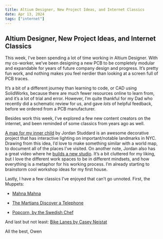 ```yaml
---
title: Altium Designer, New Project Ideas, and Internet Classics
date: Apr 13, 2024
tags: ["internet"]
---
```


## Altium Designer, New Project Ideas, and Internet Classics

This week, I’ve been spending a lot of time working in Altium Designer. With my co-worker, we’ve been designing a new PCB to be completely modular and expandable for years of future company design and progress. It’s pretty fun work, and nothing makes you feel nerdier than looking at a screen full of PCB traces.

It’s a bit of a different journey than learning to code, or CAD using SolidWorks, because there are much fewer resources online to learn from, and it’s a lot of trial and error. However, I’m quite thankful for my Dad who recently did a schematic review for us, and gave *lots* of helpful feedback, before we ordered from a PCB manufacturer.

Besides work this week, I’ve explored a few new content creators on the internet, and been reminded of some classics from years ago as well.

[A map for my inner child](https://www.youtube.com/watch?v=cKEkBgPU-1M) by Jordan Studdard is an awesome decorative project that has interactive lighting on important/notable landmarks in NYC. Drawing from this idea, I’d love to make something similar with a world map, to document all of the places I’ve visited. On another note, Jordan also has a great video where he [builds a new studio](https://www.youtube.com/watch?v=vwphS4GTHYQ). It’s a bit cluttered for my liking, but I love the different work spaces to be in different mindsets, and how everything is a metaphor for his working process. I’m already starting to brainstorm cool workshop ideas for my first house.

Lastly, I have a few classics I’ve enjoyed that can’t go unnoted. First, the Muppets:

* [Mahna Mahna](https://www.youtube.com/watch?v=QTXyXuqfBLA)

* [The Martians Discover a Telephone](https://www.youtube.com/watch?v=KTc3PsW5ghQ)

* [Popcorn, by the Swedish Chef](https://www.youtube.com/watch?v=B7UmUX68KtE)

And last but not least: [Bike Lanes by Casey Neistat](https://www.youtube.com/watch?v=bzE-IMaegzQ)

All the best,
Owen
